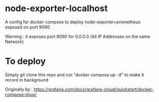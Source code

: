 # node-exporter-localhost
A config for docker compose to deploy node-exporter+prometheus exposed on port 9090 

Warning : it exposes port 9090 for 0.0.0.0 (All IP Addresses on the same Network)


# To deploy
Simply git clone this repo and run "docker compose up -d" to make it record in background

Originally by : https://grafana.com/docs/grafana-cloud/quickstart/docker-compose-linux/
